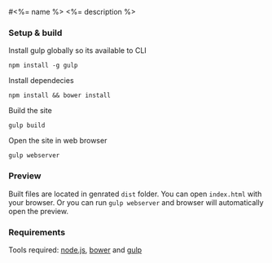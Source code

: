 #<%= name %>
<%= description %>

### Setup & build

Install gulp globally so its available to CLI

```shell
npm install -g gulp
```

Install dependecies

```shell
npm install && bower install
```

Build the site

```shell
gulp build
```

Open the site in web browser

```shell
gulp webserver
```

### Preview

Built files are located in genrated `dist` folder. You can open `index.html` with your browser. Or you can run `gulp webserver` and browser will automatically open the preview.

### Requirements

Tools required: [node.js](https://nodejs.org/), [bower](http://bower.io/) and [gulp](http://gulpjs.com/)
